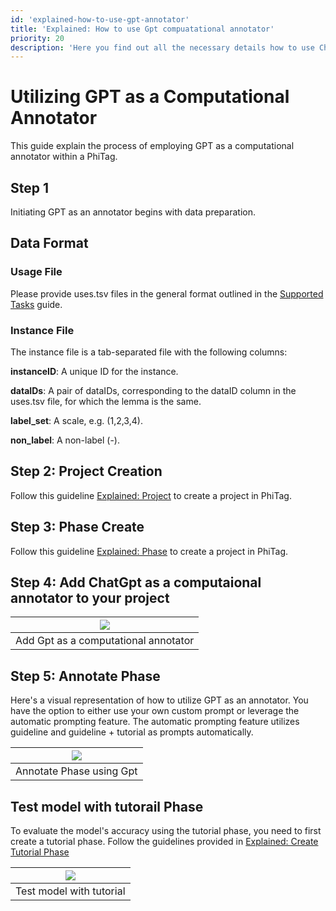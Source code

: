 ```yaml
---
id: 'explained-how-to-use-gpt-annotator'
title: 'Explained: How to use Gpt compuatational annotator'
priority: 20
description: 'Here you find out all the necessary details how to use ChatGpt as an annotator.'
---
```


# Utilizing GPT as a Computational Annotator

This guide explain the process of employing GPT as a computational annotator within a PhiTag.
 

## Step 1
Initiating GPT as an annotator begins with data preparation.

## Data Format

### Usage File

Please provide uses.tsv files in the general format outlined in the [Supported Tasks](/supported-tasks) guide.

### Instance File
The instance file is a tab-separated file with the following columns:

**instanceID**: A unique ID for the instance.

**dataIDs**: A pair of dataIDs, corresponding to the dataID column in the uses.tsv file, for which the lemma is the same.

**label_set**: A scale, e.g. (1,2,3,4).

**non_label**: A non-label (-).

## Step 2: Project Creation
Follow this guideline [Explained: Project](/explained-project) to create a project in PhiTag.


## Step 3: Phase Create
Follow this guideline [Explained: Phase](/explained-phase) to create a project in PhiTag.

## Step 4: Add ChatGpt as a computaional annotator to your project

| ![](datasets/guide/add-comp-annotator.gif) |
| :---------------------------------: |
|           Add Gpt as a computational annotator          |


## Step 5: Annotate Phase
Here's a visual representation of how to utilize GPT as an annotator. You have the option to either use your own custom prompt or leverage the automatic prompting feature. The automatic prompting feature utilizes guideline and guideline + tutorial as prompts automatically.

| ![](datasets/guide/annotate-phase-using-gpt.gif) |
| :---------------------------------:    |
|    Annotate Phase using Gpt      |


## Test model with tutorail Phase
To evaluate the model's accuracy using the tutorial phase, you need to first create a tutorial phase. Follow the guidelines provided in
    [Explained: Create Tutorial Phase](/datasets/guide/explained-how-to-create-tutorial)


| ![](datasets/guide/test-with-tutorial.gif)  |
| :-------------------------------------------: |
|    Test model with tutorial               |






